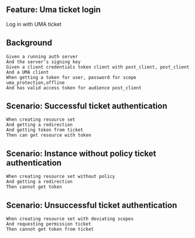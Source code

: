 ## Feature: Uma ticket login

Log in with UMA ticket

## Background

    Given a running auth server
    And the server's signing key
    Given a client credentials token client with post_client, post_client
    And a UMA client
    When getting a token for user, password for scope uma_protection,offline
    And has valid access token for audience post_client

## Scenario: Successful ticket authentication

    When creating resource set
    And getting a redirection
    And getting token from ticket
    Then can get resource with token

## Scenario: Instance without policy ticket authentication

    When creating resource set without policy
    And getting a redirection
    Then cannot get token

## Scenario: Unsuccessful ticket authentication

    When creating resource set with deviating scopes
    And requesting permission ticket
    Then cannot get token from ticket
